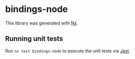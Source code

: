 # bindings-node

This library was generated with [Nx](https://nx.dev).

## Running unit tests

Run `nx test bindings-node` to execute the unit tests via [Jest](https://jestjs.io).
